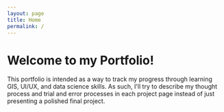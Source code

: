 ```yaml
---
layout: page
title: Home
permalink: /
---
```


# Welcome to my Portfolio!

This portfolio is intended as a way to track my progress through learning GIS, UI/UX, and data science skills. As such, I'll try to describe my thought process and trial and error processes in each project page instead of just presenting a polished final project.